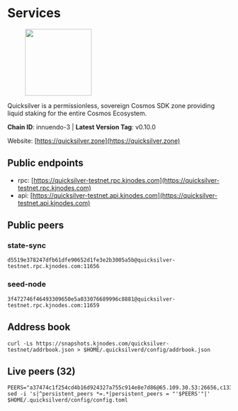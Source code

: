 # Services

<figure><img src="https://raw.githubusercontent.com/kj89/testnet_manuals/main/pingpub/logos/quicksilver.png" width="150" alt=""><figcaption></figcaption></figure>

Quicksilver is a permissionless, sovereign Cosmos SDK zone providing liquid staking for the entire Cosmos Ecosystem.

**Chain ID**: innuendo-3 | **Latest Version Tag**: v0.10.0

Website: [https://quicksilver.zone](https://quicksilver.zone)

## Public endpoints

* rpc: [https://quicksilver-testnet.rpc.kjnodes.com](https://quicksilver-testnet.rpc.kjnodes.com)
* api: [https://quicksilver-testnet.api.kjnodes.com](https://quicksilver-testnet.api.kjnodes.com)

## Public peers

### state-sync

```
d5519e378247dfb61dfe90652d1fe3e2b3005a5b@quicksilver-testnet.rpc.kjnodes.com:11656
```

### seed-node

```
3f472746f46493309650e5a033076689996c8881@quicksilver-testnet.rpc.kjnodes.com:11659
```


## Address book
```
curl -Ls https://snapshots.kjnodes.com/quicksilver-testnet/addrbook.json > $HOME/.quicksilverd/config/addrbook.json
```

## Live peers (32)
```
PEERS="a37474c1f254cd4b16d924327a755c914e8e7d86@65.109.30.53:26656,c133c4c0c7034c8c345330f394984ad08092fc14@138.201.17.11:27656,c896ef12812a82eea865111c49f226849ad077db@144.76.236.90:26656,41f7d7004cace7bd1760a5f980a86123700c8f1d@185.146.148.116:26656,8a334ed2e728ca1164f8ef6ae58dd5fda31da5be@66.94.104.239:26641,025e1a9ba7e536e1db47569b55081f7adf6d2f9e@95.217.83.28:26636,06ec5dee70a810d008885b167581807f0f0314aa@38.129.16.69:11656,0551eaa0db7097274410ee27a71672817e314b83@167.235.245.191:26656,0a3ac40a7a4ce35978c4da97be2eb6974bc3c58b@185.252.233.217:46656,8e9758a4ad29a1eb0a3343b192c5ee3509aac09e@185.163.64.156:26656,dc88be3a0075ce429a423237abe223a9528ce0df@65.108.204.119:31656,2096650d8586b858d3369205f3b46ac4c765bc8e@65.109.53.155:26656,8ff8a186fe9cbc70d0f34891fa051f87e561a48b@158.160.0.93:26656,a854277e77b0ac095e53156266cdc39ad4b13b2f@142.132.205.94:15619,64c58848cae4f3f1cb5d7700d3c225aa21536d28@142.132.155.252:47656,ba6c461874236d6dc95083886c8bd833d47d5c0a@195.3.221.13:46656,7fe3007cba4de49584cbdad9489ffecfc9651c57@65.108.79.246:26673,7d112277450f0a8ef1059e6b334c373a215726ea@23.88.0.170:15619,711b97aa5956c6ce95c05895faa6c3ad3c04d440@135.181.59.162:11156,e0f0703e9ce343c46e0ec01b19216715e817b358@65.109.85.170:28656,ca1dc45c25919c5b945f4c52c1e8470755a01225@65.108.44.149:20656,87d4e2b90141d5d52ed04387db4a46408c3fd66c@35.240.77.20:26656,433f85361545a434ad6b4202e2f373e4894ecf39@142.132.151.99:15619,19c724a6c0e00615b22fc307798fba9640259e45@135.181.137.120:47656,5c6bfcfd42e8a4cf7960cf8b1860eed3de17196d@65.108.75.237:2010,47a7fac621a79649519eadbb8deb92d33bb3259b@161.97.82.203:26256,392a7ec2683e288866c353b7a8ac9ecc4e7b4bfc@142.165.207.19:16656,b9b7e3d11ceffcd40261d3ae062307628817e1ff@212.8.240.13:2366,f7edad3ff5a85d039e7de12067c63064c5b42d63@46.4.121.72:11656,d9a458c840a46aa284ff9b3f1fc1df3b1cc5f386@51.195.234.250:26656,7b21198feaf0882f09fcbb24060961f434d158a3@35.242.163.107:26656,ae9f56518c60db2f79fb105c5b935febeb0226f0@198.244.203.194:26656"
sed -i 's|^persistent_peers *=.*|persistent_peers = "'$PEERS'"|' $HOME/.quicksilverd/config/config.toml
```
